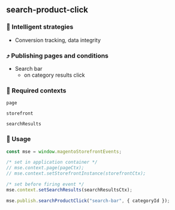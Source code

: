 ## search-product-click

### 🤖 Intelligent strategies

-   Conversion tracking, data integrity

### ⤴️ Publishing pages and conditions

-   Search bar
    -   on category results click

### 🛄 Required contexts

`page`

`storefront`

`searchResults`

### 🔧 Usage

```javascript
const mse = window.magentoStorefrontEvents;

/* set in application container */
// mse.context.page(pageCtx);
// mse.context.setStorefrontInstance(storefrontCtx);

/* set before firing event */
mse.context.setSearchResults(searchResultsCtx);

mse.publish.searchProductClick("search-bar", { categoryId });
```
